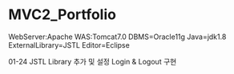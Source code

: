 # MVC2_Portfolio
WebServer:Apache
WAS:Tomcat7.0
DBMS=Oracle11g
Java=jdk1.8
ExternalLibrary=JSTL
Editor=Eclipse

01-24
JSTL Library 추가 및 설정 Login & Logout 구현
